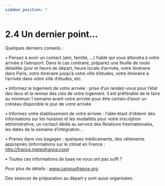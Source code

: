 ```yaml
---
sidebar_position: 7
---
```


# 2.4 Un dernier point...

Quelques derniers conseils :

• Pensez à avoir un contact (ami, famille, …) fiable qui vous attendra à votre arrivée à l’aéroport. Dans le cas contraire, préparez une feuille de route détaillée (jour et heure de départ, heure locale d’arrivée, votre itinéraire dans Paris, votre itinéraire jusqu’à
votre ville d’études, votre itinéraire à l’arrivée dans votre ville d’études, etc.

• Informez le logement de votre arrivée : prise d’un rendez-vous pour l’état des lieux et la remise des clés de votre logement. Il est préférable de le faire au minimum 1 semaine avant votre arrivée pour être certain d’avoir un créneau disponible le jour de votre arrivée

• Informez votre établissement de votre arrivée : l’idée étant d’obtenir des informations sur les horaires et les modalités pour votre inscription administrative, un contact dédié au service des Relations Internationales, les dates de la semaine d’intégration…

• Prenez dans vos bagages : quelques médicaments, des vêtements appropriés (informations sur le climat en France : http://france.meteofrance.com)

• Toutes ces informations de base ne vous ont pas suffi ? 

Pour plus de détails : www.campusfrance.org. 

Des séances de préparation au départ y sont aussi organisées.